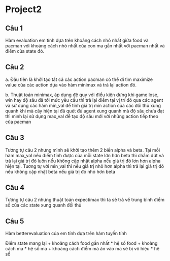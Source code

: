 # Project2

## Câu 1

Hàm evaluation em tính dựa trên khoảng cách nhỏ nhất giữa food và pacman với khoảng cách nhỏ nhất của con ma gần nhất với pacman nhất và điểm của state đó.

## Câu 2

a. Đầu tiên là khởi tạo tất cả các action pacman có thể đi tìm maximize value của các action dựa vào hàm minimax và trả lại action đó.

b. Thuật toán minimax, áp dụng đệ quy với điều kiện dừng khi game lose, win hay độ sâu đã tới mức yêu cầu thì trả lại điểm tại vị trí đó qua các agent và sử dụng các hàm min_val để tính giá trị min action của các đối thủ xung quanh khi mà cây hiện tại đã quét đủ agent xung quanh mà độ sâu chưa đạt thì mình lại sử dụng max_val để tạo độ sâu mới với những action tiếp theo của pacman 

## Câu 3

Tương tự câu 2 nhưng mình sẽ khởi tạo thêm 2 biến alpha và beta.
Tại mỗi hàm max_val nếu điểm tính được của mỗi state lớn hơn beta thì chấm dứt và trả lại giá trị đó luôn nếu không cập nhật alpha nếu giá trị đó lơn hơn alpha hiện tại. 
Tương tự với min_val thì nếu giá trị nhỏ hơn alpha thì trả lại giá trị đó nếu không cập nhật beta nếu giá trị đó nhỏ hơn beta 

## Câu 4

Tương tự câu 2 nhưng thuật toán expectimax thì ta sẽ trả về trung bình điểm số của các state xung quanh đối thủ 

## Câu 5

Hàm betterevaluation của em tính dựa trên hàm tuyến tính 

Điểm state mang lại + khoảng cách food gần nhất * hệ số food + khoảng cách ma * hệ số ma + khoảng cách điểm mà ăn vào ma sẽ bị vô hiệu * hệ số 